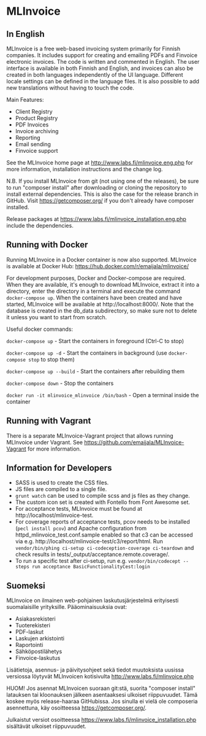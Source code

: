 MLInvoice
=========

In English
----------

MLInvoice is a free web-based invoicing system primarily for Finnish companies. It includes
support for creating and emailing PDFs and Finvoice electronic invoices. The code is written
and commented in English. The user interface is available in both Finnish and English, and
invoices can also be created in both languages independently of the UI language. Different
locale settings can be defined in the language files. It is also possible to add new
translations without having to touch the code.

Main Features:

- Client Registry
- Product Registry
- PDF Invoices
- Invoice archiving
- Reporting
- Email sending
- Finvoice support

See the MLInvoice home page at http://www.labs.fi/mlinvoice.eng.php for more information,
installation instructions and the change log.

N.B. If you install MLInvoice from git (not using one of the releases), be sure to
run "composer install" after downloading or cloning the repository to install
external dependencies. This is also the case for the release branch in GitHub.
Visit https://getcomposer.org/ if you don't already have composer installed.

Release packages at https://www.labs.fi/mlinvoice_installation.eng.php include the
dependencies.


Running with Docker
-------------------

Running MLInvoice in a Docker container is now also supported. MLInvoice is available
at Docker Hub: https://hub.docker.com/r/emaijala/mlinvoice/

For development purposes, Docker and Docker-compose are required. When they are
available, it's enough to download MLInvoice, extract it into a directory, enter the
directory in a terminal and execute the command `docker-compose up`. When the
containers have been created and have started, MLInvoice will be available at
http://localhost:8000/. Note that the database is created in the db_data
subdirectory, so make sure not to delete it unless you want to start from scratch.

Useful docker commands:

`docker-compose up` - Start the containers in foreground (Ctrl-C to stop)

`docker-compose up -d` - Start the containers in background (use `docker-compose stop` to stop them)

`docker-compose up --build` - Start the containers after rebuilding them

`docker-compose down` - Stop the containers

`docker run -it mlinvoice_mlinvoice /bin/bash` - Open a terminal inside the container


Running with Vagrant
--------------------

There is a separate MLInvoice-Vagrant project that allows running MLInvoice under
Vagrant. See https://github.com/emaijala/MLInvoice-Vagrant for more information.


Information for Developers
--------------------------

- SASS is used to create the CSS files.
- JS files are compiled to a single file.
- `grunt watch` can be used to compile scss and js files as they change.
- The custom icon set is created with Fontello from Font Awesome set.
- For acceptance tests, MLInvoice must be found at http://localhost/mlinvoice-test.
- For coverage reports of acceptance tests, pcov needs to be installed (`pecl install pcov`) and Apache configuration from httpd_mlinvoice_test.conf.sample enabled so that c3 can be accessed via e.g. http://localhost/mlinvoice-test/c3/report/html. Run `vendor/bin/phing ci-setup ci-codeception-coverage ci-teardown` and check results in tests/_output/acceptance.remote.coverage/.
- To run a specific test after ci-setup, run e.g. `vendor/bin/codecept --steps run acceptance BasicFunctionalityCest:login`


Suomeksi
--------

MLInvoice on ilmainen web-pohjainen laskutusjärjestelmä erityisesti suomalaisille yrityksille.
Pääominaisuuksia ovat:

- Asiakasrekisteri
- Tuoterekisteri
- PDF-laskut
- Laskujen arkistointi
- Raportointi
- Sähköpostilähetys
- Finvoice-laskutus

Lisätietoja, asennus- ja päivitysohjeet sekä tiedot muutoksista uusissa versiossa löytyvät
MLInvoicen kotisivulta http://www.labs.fi/mlinvoice.php

HUOM! Jos asennat MLInvoicen suoraan git:stä, suorita "composer install" latauksen
tai kloonauksen jälkeen asentaaksesi ulkoiset riippuvuudet. Tämä koskee myös
release-haaraa GitHubissa. Jos sinulla ei vielä ole
composeria asennettuna, käy osoitteessa https://getcomposer.org/.

Julkaistut versiot osoitteessa https://www.labs.fi/mlinvoice_installation.php
sisältävät ulkoiset riippuvuudet.
